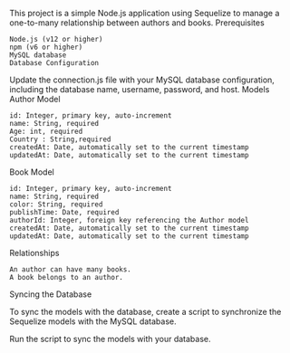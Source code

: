 This project is a simple Node.js application using Sequelize to manage a one-to-many relationship between authors and books.
Prerequisites

    Node.js (v12 or higher)
    npm (v6 or higher)
    MySQL database
    Database Configuration

Update the connection.js file with your MySQL database configuration, including the database name, username, password, and host.
Models
Author Model

    id: Integer, primary key, auto-increment
    name: String, required
    Age: int, required
    Country : String,required
    createdAt: Date, automatically set to the current timestamp
    updatedAt: Date, automatically set to the current timestamp

Book Model

    id: Integer, primary key, auto-increment
    name: String, required
    color: String, required
    publishTime: Date, required
    authorId: Integer, foreign key referencing the Author model
    createdAt: Date, automatically set to the current timestamp
    updatedAt: Date, automatically set to the current timestamp

Relationships

    An author can have many books.
    A book belongs to an author.

Syncing the Database

To sync the models with the database, create a script to synchronize the Sequelize models with the MySQL database.

Run the script to sync the models with your database.
